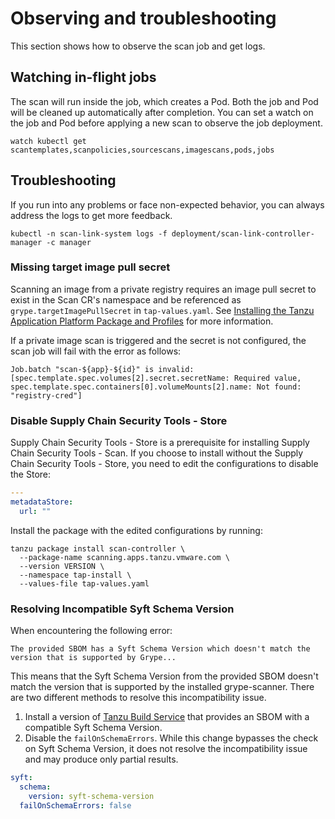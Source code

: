 # Observing and troubleshooting

This section shows how to observe the scan job and get logs.

## <a id="watch-inflight-jobs"></a>Watching in-flight jobs
The scan will run inside the job, which creates a Pod. Both the job and Pod will be cleaned up automatically after completion. You can set a watch on the job and Pod before applying a new scan to observe the job deployment.

```console
watch kubectl get scantemplates,scanpolicies,sourcescans,imagescans,pods,jobs
```

## <a id="troubleshooting"></a>Troubleshooting
If you run into any problems or face non-expected behavior, you can always address the logs to get more feedback.

```console
kubectl -n scan-link-system logs -f deployment/scan-link-controller-manager -c manager
```

### <a id="miss-img-ps"></a>Missing target image pull secret

Scanning an image from a private registry requires an image pull secret to exist in the Scan CR's namespace and be referenced as `grype.targetImagePullSecret` in `tap-values.yaml`. See [Installing the Tanzu Application Platform Package and Profiles](../install.md) for more information.

If a private image scan is triggered and the secret is not configured, the scan job will fail with the error as follows:

```console
Job.batch "scan-${app}-${id}" is invalid: [spec.template.spec.volumes[2].secret.secretName: Required value, spec.template.spec.containers[0].volumeMounts[2].name: Not found: "registry-cred"]
```


### <a id="disable-scst-store"></a> Disable Supply Chain Security Tools - Store

Supply Chain Security Tools - Store is a prerequisite for installing Supply Chain Security Tools - Scan.
If you choose to install without the Supply Chain Security Tools - Store,  you need to edit the
configurations to disable the Store:

  ```yaml
  ---
  metadataStore:
    url: ""
  ```

  Install the package with the edited configurations by running:

  ```console
  tanzu package install scan-controller \
    --package-name scanning.apps.tanzu.vmware.com \
    --version VERSION \
    --namespace tap-install \
    --values-file tap-values.yaml
  ```

  ### <a id="incompatible-syft-schema-version"></a> Resolving Incompatible Syft Schema Version

  When encountering the following error:
  ```console
  The provided SBOM has a Syft Schema Version which doesn't match the version that is supported by Grype...
  ```
  This means that the Syft Schema Version from the provided SBOM doesn't match the version that is supported by the installed grype-scanner. There are two different methods to resolve this incompatibility issue.

  1. Install a version of [Tanzu Build Service](../tanzu-build-service/tbs-about.md) that provides an SBOM with a compatible Syft Schema Version.
  2. Disable the `failOnSchemaErrors`. While this change bypasses the check on Syft Schema Version, it does not resolve the incompatibility issue and may produce only partial results.
  ```yaml
  syft:
    schema:
      version: syft-schema-version
    failOnSchemaErrors: false
  ```